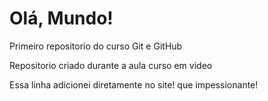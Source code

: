 # Olá, Mundo!
 Primeiro repositorio do curso  Git e GitHub

Repositorio criado durante a aula curso em video

Essa linha adicionei diretamente no site! que impessionante!
